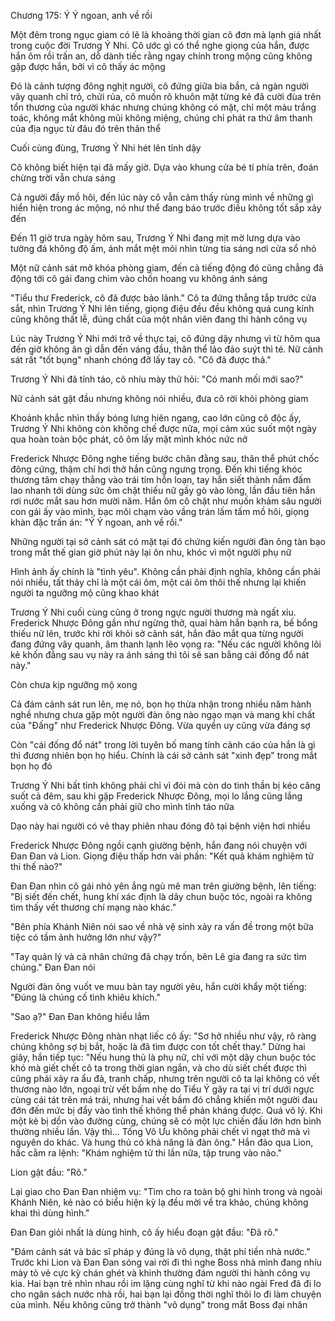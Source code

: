 




Chương 175: Ý Ý ngoan, anh về rồi


Một đêm trong ngục giam có lẽ là khoảng thời gian cô đơn mà lạnh giá nhất trong cuộc đời Trương Ý Nhi. Cô ước gì có thể nghe giọng của hắn, được hắn ôm rồi trấn an, dỗ dành tiếc rằng ngay chính trong mộng cũng không gặp được hắn, bởi vì cô thấy ác mộng

Đó là cảnh tượng đông nghịt người, cô đứng giữa bia bắn, cả ngàn người vây quanh chỉ trỏ, chửi rủa, cô muốn rõ khuôn mặt từng kẻ đã cười đùa trên tổn thương của người khác nhưng chúng không có mặt, chỉ một màu trắng toác, không mắt không mũi không miệng, chúng chỉ phát ra thứ âm thanh của địa ngục từ đâu đó trên thân thể

Cuối cùng đùng, Trương Ý Nhi hét lên tỉnh dậy

Cô không biết hiện tại đã mấy giờ. Dựa vào khung cửa bé tí phía trên, đoán chừng trời vẫn chưa sáng

Cả người đầy mồ hôi, đến lúc này cô vẫn cảm thấy rùng mình về những gì hiển hiện trong ác mộng, nó như thể đang báo trước điều không tốt sắp xảy đến

Đến 11 giờ trưa ngày hôm sau, Trương Ý Nhi đang mịt mờ lưng dựa vào tường đá không độ ấm, ánh mắt mệt mỏi nhìn từng tia sáng nơi cửa sổ nhỏ

Một nữ cảnh sát mở khóa phòng giam, đến cả tiếng động đó cũng chẳng đả động tới cô gái đang chìm vào chốn hoang vu không ánh sáng



"Tiểu thư Frederick, cô đã được bảo lãnh." Cô ta đứng thẳng tắp trước cửa sắt, nhìn Trương Ý Nhi lên tiếng, giọng điệu đều đều không quá cung kính cũng không thất lễ, đúng chất của một nhân viên đang thi hành công vụ

Lúc này Trương Ý Nhi mới trở về thực tại, cô đứng dậy nhưng vì từ hôm qua đến giờ không ăn gì dẫn đến váng đầu, thân thể lảo đảo suýt thì té. Nữ cảnh sát rất "tốt bụng" nhanh chóng đỡ lấy tay cô. "Cô đã được thả."

Trương Ý Nhi đã tỉnh táo, cô nhíu mày thử hỏi: "Có manh mối mới sao?"

Nữ cảnh sát gật đầu nhưng không nói nhiều, đưa cô rời khỏi phòng giam

Khoảnh khắc nhìn thấy bóng lưng hiên ngang, cao lớn cũng cô độc ấy, Trương Ý Nhi không còn khống chế được nữa, mọi cảm xúc suốt một ngày qua hoàn toàn bộc phát, cô ôm lấy mặt mình khóc nức nở

Frederick Nhược Đông nghe tiếng bước chân đằng sau, thân thể phút chốc đông cứng, thậm chí hơi thở hắn cũng ngưng trọng. Đến khi tiếng khóc thương tâm chạy thẳng vào trái tim hỗn loạn, tay hắn siết thành nắm đấm lao nhanh tới dùng sức ôm chặt thiếu nữ gầy gò vào lòng, lần đầu tiên hắn rơi nước mắt sau hơn mười năm. Hắn ôm cô chặt như muốn khảm sâu người con gái ấy vào mình, bạc môi chạm vào vầng trán lấm tấm mồ hôi, giọng khàn đặc trấn án: "Ý Ý ngoan, anh về rồi."

Những người tại sở cảnh sát có mặt tại đó chứng kiến người đàn ông tàn bạo trong mắt thế gian giờ phút này lại ôn nhu, khóc vì một người phụ nữ

Hình ảnh ấy chính là "tình yêu". Không cần phải định nghĩa, không cần phải nói nhiều, tất thảy chỉ là một cái ôm, một cái ôm thôi thế nhưng lại khiến người ta ngưỡng mộ cũng khao khát

Trương Ý Nhi cuối cùng cũng ở trong ngực người thương mà ngất xỉu. Frederick Nhược Đông gần như ngừng thở, quai hàm hắn bạnh ra, bế bổng thiếu nữ lên, trước khi rời khỏi sở cảnh sát, hắn đảo mắt qua từng người đang đứng vây quanh, âm thanh lạnh lẽo vọng ra: "Nếu các người không lôi kẻ khốn đằng sau vụ này ra ánh sáng thì tôi sẽ san bằng cái đống đổ nát này."



Còn chưa kịp ngưỡng mộ xong

Cả đám cảnh sát run lên, mẹ nó, bọn họ thừa nhận trong nhiều năm hành nghề nhưng chưa gặp một người đàn ông nào ngạo mạn và mang khí chất của "Đấng" như Frederick Nhược Đông. Vừa quyền uy cũng vừa đáng sợ

Còn "cái đống đổ nát" trong lời tuyên bố mang tính cảnh cáo của hắn là gì thì đương nhiên bọn họ hiểu. Chính là cái sở cảnh sát "xinh đẹp" trong mắt bọn họ đó

Trương Ý Nhi bất tỉnh không phải chỉ vì đói mà còn do tinh thần bị kéo căng suốt cả đêm, sau khi gặp Frederick Nhược Đông, mọi lo lắng cũng lắng xuống và cô không cần phải giữ cho mình tỉnh táo nữa

Dạo này hai người có vẻ thay phiên nhau đóng đô tại bệnh viện hơi nhiều

Frederick Nhược Đông ngồi cạnh giường bệnh, hắn đang nói chuyện với Đan Đan và Lion. Giọng điệu thấp hơn vài phần: "Kết quả khám nghiệm tử thi thế nào?"

Đan Đan nhìn cô gái nhỏ yên ắng ngủ mê man trên giường bệnh, lên tiếng: "Bị siết đến chết, hung khí xác định là dây chun buộc tóc, ngoài ra không tìm thấy vết thương chí mạng nào khác."

"Bên phía Khánh Niên nói sao về nhà vệ sinh xảy ra vấn đề trong một bữa tiệc có tầm ảnh hưởng lớn như vậy?"

"Tay quản lý và cả nhân chứng đã chạy trốn, bên Lê gia đang ra sức tìm chúng." Đan Đan nói



Người đàn ông vuốt ve muu bàn tay người yêu, hắn cười khẩy một tiếng: "Đúng là chúng cố tình khiêu khích."

"Sao ạ?" Đan Đan không hiểu lắm

Frederick Nhược Đông nhàn nhạt liếc cô ấy: "Sơ hở nhiều như vậy, rõ ràng chúng không sợ bị bắt, hoặc là đã tìm được con tốt chết thay." Dừng hai giây, hắn tiếp tục: "Nếu hung thủ là phụ nữ, chỉ với một dây chun buộc tóc khó mà giết chết cô ta trong thời gian ngắn, và cho dù siết chết được thì cũng phải xảy ra ẩu đả, tranh chấp, nhưng trên người cô ta lại không có vết thương nào lớn, ngoại trừ vết bầm nhẹ do Tiểu Ý gây ra tại vị trí dưới ngực cùng cái tát trên má trái, nhưng hai vết bầm đó chẳng khiến một người đau đớn đến mức bị đẩy vào tình thế không thể phản kháng được. Quá vô lý. Khi một kẻ bị dồn vào đường cùng, chúng sẽ có một lực chiến đấu lớn hơn bình thường nhiều lần. Vậy thì... Tống Vô Ưu không phải chết vì ngạt thở mà vì nguyên do khác. Và hung thủ có khả năng là đàn ông." Hắn đảo qua Lion, hấc cằm ra lệnh: "Khám nghiệm tử thi lần nữa, tập trung vào não."

Lion gật đầu: "Rõ."

Lại giao cho Đan Đan nhiệm vụ: "Tìm cho ra toàn bộ ghi hình trong và ngoài Khánh Niên, kẻ nào có biểu hiện kỳ lạ đều mời về tra khảo, chúng không khai thì dùng hình."

Đan Đan giỏi nhất là dùng hình, cô ấy hiểu đoạn gật đầu: "Đã rõ."

"Đám cảnh sát và bác sĩ pháp y đúng là vô dụng, thật phí tiền nhà nước." Trước khi Lion và Đan Đan sóng vai rời đi thì nghe Boss nhà mình đang nhíu mày tỏ vẻ cực kỳ chán ghét và khinh thường đám người thi hành công vụ kia. Hai bạn trẻ nhìn nhau rồi im lặng cùng nghĩ từ khi nào ngài Fred đã đi lo cho ngân sách nước nhà rồi, hai bạn lại đồng thời nghĩ thôi lo đi làm chuyện của mình. Nếu không cũng trở thành "vô dụng" trong mắt Boss đại nhân




